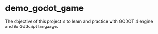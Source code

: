 # demo_godot_game
The objective of this project is to learn and practice with GODOT 4 engine and its GdScript language.
